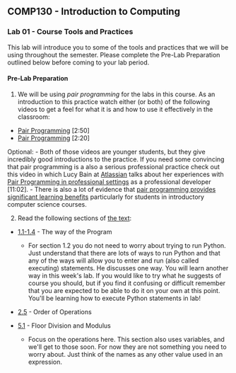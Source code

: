 ## COMP130 - Introduction to Computing

### Lab 01 - Course Tools and Practices

This lab will introduce you to some of the tools and practices that we will be using throughout the semester.  Please complete the Pre-Lab Preparation outlined below before coming to your lab period.

#### Pre-Lab Preparation

1. We will be using *pair programming* for the labs in this course.  As an introduction to this practice watch either (or both) of the following videos to get a feel for what it is and how to use it effectively in the classroom:
  - [Pair Programming](https://www.youtube.com/watch?v=vgkahOzFH2Q) [2:50]
  - [Pair Programming](https://www.youtube.com/watch?v=q7d_JtyCq1A) [2:20]  

  Optional:
    - Both of those videos are younger students, but they give incredibly good introductions to the practice.  If you need some convincing that pair programming is a also a serious professional practice check out this video in which Lucy Bain at [Atlassian](https://www.atlassian.com) talks about her experiences with [Pair Programming in professional settings](https://www.youtube.com/watch?v=cl1PTUQvcX0) as a professional developer [11:02].
    - There is also a lot of evidence that [pair programming provides significant learning benefits](https://www.tandfonline.com/doi/full/10.1080/08993408.2011.579808) particularly for students in introductory computer science courses.

2. Read the following sections of [the text](http://greenteapress.com/thinkpython2/html/index.html):  

  - [1.1-1.4](http://greenteapress.com/thinkpython2/html/thinkpython2002.html) - The way of the Program

    - For section 1.2 you do not need to worry about trying to run Python.  Just understand that there are lots of ways to run Python and that any of the ways will allow you to enter and run (also called executing) statements.  He discusses one way.  You will learn another way in this week's lab.  If you would like to try what he suggests of course you should, but if you find it confusing or difficult remember that you are expected to be able to do it on your own at this point. You'll be learning how to execute Python statements in lab!  

  - [2.5](http://greenteapress.com/thinkpython2/html/thinkpython2003.html#sec20) - Order of Operations  

  - [5.1](http://greenteapress.com/thinkpython2/html/thinkpython2006.html#sec55) - Floor Division and Modulus  
  
    - Focus on the operations here.  This section also uses variables, and we'll get to those soon. For now they are not something you need to worry about. Just think of the names as any other value used in an expression.
